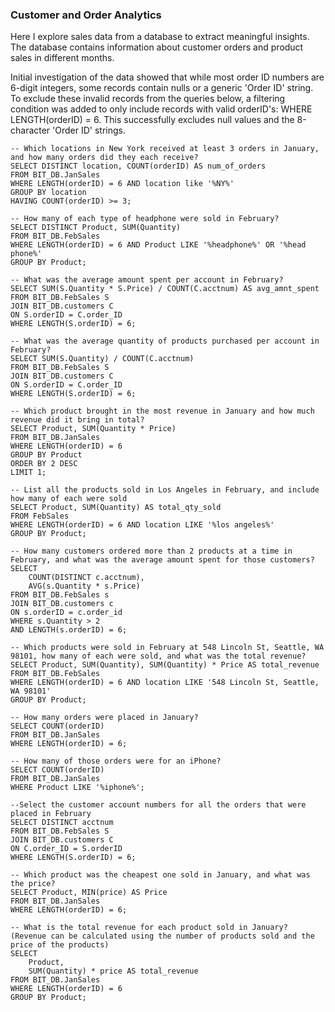 ### Customer and Order Analytics
Here I explore sales data from a database to extract meaningful insights. The database contains information about customer orders and product sales in different months. 

Initial investigation of the data showed that while most order ID numbers are 6-digit integers, some records contain nulls or a generic 'Order ID' string. To exclude these invalid records from the queries below, a filtering condition was added to only include records with valid orderID's: WHERE LENGTH(orderID) = 6. This successfully excludes null values and the 8-character 'Order ID' strings.

```
-- Which locations in New York received at least 3 orders in January, and how many orders did they each receive?
SELECT DISTINCT location, COUNT(orderID) AS num_of_orders
FROM BIT_DB.JanSales
WHERE LENGTH(orderID) = 6 AND location like '%NY%'
GROUP BY location
HAVING COUNT(orderID) >= 3;

-- How many of each type of headphone were sold in February?
SELECT DISTINCT Product, SUM(Quantity)
FROM BIT_DB.FebSales
WHERE LENGTH(orderID) = 6 AND Product LIKE '%headphone%' OR '%head phone%'
GROUP BY Product;

-- What was the average amount spent per account in February?
SELECT SUM(S.Quantity * S.Price) / COUNT(C.acctnum) AS avg_amnt_spent
FROM BIT_DB.FebSales S
JOIN BIT_DB.customers C
ON S.orderID = C.order_ID
WHERE LENGTH(S.orderID) = 6; 

-- What was the average quantity of products purchased per account in February?
SELECT SUM(S.Quantity) / COUNT(C.acctnum)
FROM BIT_DB.FebSales S
JOIN BIT_DB.customers C
ON S.orderID = C.order_ID
WHERE LENGTH(S.orderID) = 6; 

-- Which product brought in the most revenue in January and how much revenue did it bring in total?
SELECT Product, SUM(Quantity * Price)
FROM BIT_DB.JanSales
WHERE LENGTH(orderID) = 6
GROUP BY Product
ORDER BY 2 DESC
LIMIT 1; 

-- List all the products sold in Los Angeles in February, and include how many of each were sold
SELECT Product, SUM(Quantity) AS total_qty_sold
FROM FebSales 
WHERE LENGTH(orderID) = 6 AND location LIKE '%los angeles%'
GROUP BY Product;

-- How many customers ordered more than 2 products at a time in February, and what was the average amount spent for those customers?
SELECT 
    COUNT(DISTINCT c.acctnum), 
    AVG(s.Quantity * s.Price)
FROM BIT_DB.FebSales s
JOIN BIT_DB.customers c
ON s.orderID = c.order_id
WHERE s.Quantity > 2
AND LENGTH(s.orderID) = 6;

-- Which products were sold in February at 548 Lincoln St, Seattle, WA 98101, how many of each were sold, and what was the total revenue?
SELECT Product, SUM(Quantity), SUM(Quantity) * Price AS total_revenue
FROM BIT_DB.FebSales
WHERE LENGTH(orderID) = 6 AND location LIKE '548 Lincoln St, Seattle, WA 98101'
GROUP BY Product;

-- How many orders were placed in January?
SELECT COUNT(orderID) 
FROM BIT_DB.JanSales
WHERE LENGTH(orderID) = 6;

-- How many of those orders were for an iPhone?
SELECT COUNT(orderID)
FROM BIT_DB.JanSales
WHERE Product LIKE '%iphone%';

--Select the customer account numbers for all the orders that were placed in February
SELECT DISTINCT acctnum
FROM BIT_DB.FebSales S
JOIN BIT_DB.customers C
ON C.order_ID = S.orderID
WHERE LENGTH(S.orderID) = 6;

-- Which product was the cheapest one sold in January, and what was the price?
SELECT Product, MIN(price) AS Price
FROM BIT_DB.JanSales
WHERE LENGTH(orderID) = 6;

-- What is the total revenue for each product sold in January? (Revenue can be calculated using the number of products sold and the price of the products)
SELECT 
    Product,
    SUM(Quantity) * price AS total_revenue
FROM BIT_DB.JanSales 
WHERE LENGTH(orderID) = 6
GROUP BY Product;
```
